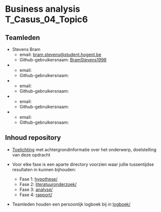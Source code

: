 # Business analysis T_Casus_04_Topic6

## Teamleden

- Stevens Bram
    - email: [bram.stevens@student.hogent.be](mailto:bram.stevens@student.hogent.be)
    - Github-gebruikersnaam: [BramStevens1998](https://github.com/BramStevens1998)
-  
    - email: 
    - Github-gebruikersnaam: 
- 
    - email: 
    - Github-gebruikersnaam: 
- 
    - email: 
    - Github-gebruikersnaam: 
- 
    - email: 
    - Github-gebruikersnaam: 

## Inhoud repository

- [Toelichting](toelichting.md) met achtergrondinformatie over het onderwerp, doelstelling van deze opdracht

- Voor elke fase is een aparte directory voorzien waar jullie tussentijdse resultaten in kunnen bijhouden:
    - Fase 1: [hypothese/](hypothese/)
    - Fase 2: [literatuuronderzoek/](literatuuronderzoek/)
    - Fase 3: [analyse/](analyse/)
    - Fase 4: [rapport/](rapport/)
- Teamleden houden een persoonlijk logboek bij in [logboek/](logboek/)
